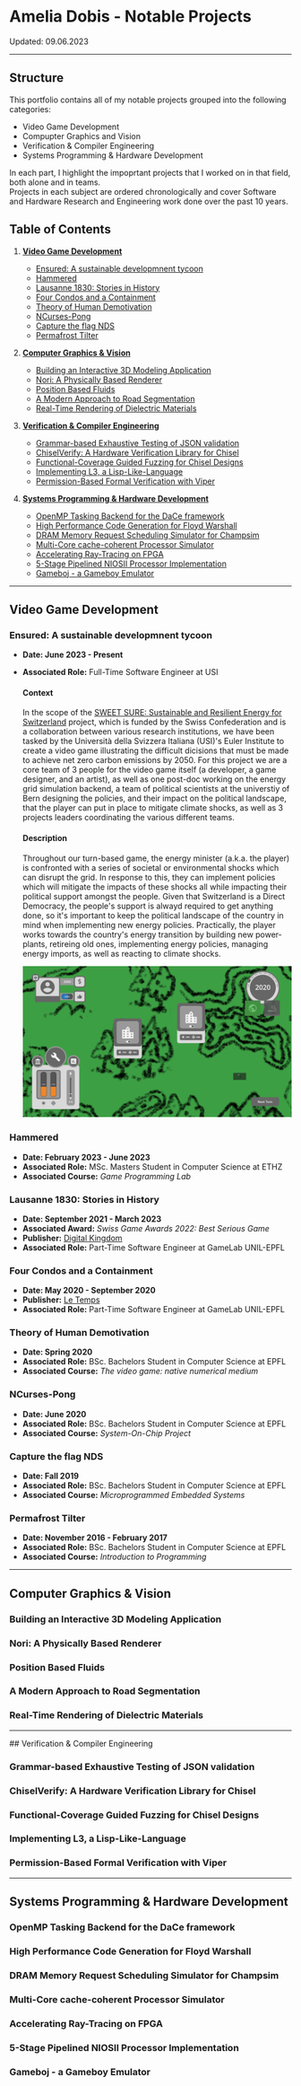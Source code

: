 # Amelia Dobis - Notable Projects  
Updated: 09.06.2023  
  
*******************************************************  
  
## Structure  

This portfolio contains all of my notable projects grouped into the following categories:  
 - Video Game Development  
 - Compupter Graphics and Vision    
 - Verification & Compiler Engineering  
 - Systems Programming & Hardware Development   

In each part, I highlight the impoprtant projects that I worked on in that field, both alone and in teams.   
Projects in each subject are ordered chronologically and cover Software and Hardware Research and Engineering work done over the past 10 years. 
  
## Table of Contents  

 1. __[Video Game Development](#video-game-development)__     

    - [Ensured: A sustainable developmnent tycoon](#ensured-a-sustainable-developmnent-tycoon)  
    - [Hammered](#hammered)  
    - [Lausanne 1830: Stories in History](#lausanne-1830-stories-in-history)  
    - [Four Condos and a Containment](#four-condos-and-a-containment)
    - [Theory of Human Demotivation](#theory-of-human-demotivation)  
    - [NCurses-Pong](#ncurses-pong)  
    - [Capture the flag NDS](#capture-the-flag-nds)  
    - [Permafrost Tilter](#permafrost-tilter)  

 2. __[Computer Graphics & Vision](#computer-graphics--vision)__    

    - [Building an Interactive 3D Modeling Application](#building-an-interactive-3d-modeling-application)  
    - [Nori: A Physically Based Renderer](#nori-a-physically-based-renderer)  
    - [Position Based Fluids](#position-based-fluids)  
    - [A Modern Approach to Road Segmentation](#a-modern-approach-to-road-segmentation)  
    - [Real-Time Rendering of Dielectric Materials](#real-time-rendering-of-dielectric-materials)      

3. __[Verification & Compiler Engineering](#verification--compiler-engineering)__    

    - [Grammar-based Exhaustive Testing of JSON validation](#grammar-based-exhaustive-testing-of-json-validation)  
    - [ChiselVerify: A Hardware Verification Library for Chisel](#chiselverify-a-hardware-verification-library-for-chisel)  
    - [Functional-Coverage Guided Fuzzing for Chisel Designs](#functional-coverage-guided-fuzzing-for-chisel-designs)
    - [Implementing L3, a Lisp-Like-Language](#implementing-l3-a-lisp-like-language)  
    - [Permission-Based Formal Verification with Viper](#permission-based-formal-verification-with-viper)
       
4. __[Systems Programming & Hardware Development](#systems-programming--hardware-development)__    

    - [OpenMP Tasking Backend for the DaCe framework](#openmp-tasking-backend-for-the-dace-framework)  
    - [High Performance Code Generation for Floyd Warshall](#high-performance-code-generation-for-floyd-warshall)  
    - [DRAM Memory Request Scheduling Simulator for Champsim](#dram-memory-request-scheduling-simulator-for-champsim)
    - [Multi-Core cache-coherent Processor Simulator](#multi-core-cache-coherent-processor-simulator)
    - [Accelerating Ray-Tracing on FPGA](#accelerating-ray-tracing-on-fpga)  
    - [5-Stage Pipelined NIOSII Processor Implementation](#5-stage-pipelined-niosii-processor-implementation)
    - [Gameboj - a Gameboy Emulator](#gameboj---a-gameboy-emulator)  

*******************************************************  
  
## Video Game Development    
  
### Ensured: A sustainable developmnent tycoon  
 - __Date: June 2023 - Present__  
 - __Associated Role:__ Full-Time Software Engineer at USI
   
    #### Context  
     In the scope of the [SWEET SURE: Sustainable and Resilient Energy for Switzerland](https://sweet-sure.ch/) project, which is funded by the Swiss Confederation and is a collaboration between various research institutions, we have been tasked by the Università della Svizzera Italiana (USI)'s Euler Institute to create a video game illustrating the difficult dicisions that must be made to achieve net zero carbon emissions by 2050. For this project we are a core team of 3 people for the video game itself (a developer, a game designer, and an artist), as well as one post-doc working on the energy grid simulation backend, a team of political scientists at the universtiy of Bern designing the policies, and their impact on the political landscape, that the player can put in place to mitigate climate shocks, as well as 3 projects leaders coordinating the various different teams.

   #### Description  

     Throughout our turn-based game, the energy minister (a.k.a. the player) is confronted with a series of societal or environmental shocks which can disrupt the grid. In response to this, they can implement policies which will mitigate the impacts of these shocks all while impacting their political support amongst the people. Given that Switzerland is a Direct Democracy, the people's support is alwayd required to get anything done, so it's important to keep the political landscape of the country in mind when implementing new energy policies. Practically, the player works towards the country's energy transition by building new power-plants, retireing old ones, implementing energy policies, managing energy imports, as well as reacting to climate shocks.    

     ![Game Prototype Screenshot](res/VG&CG/SURE_Game_Proto.png)


### Hammered  
 - __Date: February 2023 - June 2023__  
 - __Associated Role:__ MSc. Masters Student in Computer Science at ETHZ  
 - __Associated Course:__ _Game Programming Lab_  


### Lausanne 1830: Stories in History  
 - __Date: September 2021 - March 2023__  
 - __Associated Award:__ _Swiss Game Awards 2022: Best Serious Game_  
 - __Publisher:__ [Digital Kingdom]()  
 - __Associated Role:__ Part-Time Software Engineer at GameLab UNIL-EPFL   


### Four Condos and a Containment  
 - __Date: May 2020 - September 2020__  
 - __Publisher:__ [Le Temps]() 
 - __Associated Role:__ Part-Time Software Engineer at GameLab UNIL-EPFL  
  

### Theory of Human Demotivation  
 - __Date: Spring 2020__ 
 - __Associated Role:__ BSc. Bachelors Student in Computer Science at EPFL  
 - __Associated Course:__ _The video game: native numerical medium_  
   

### NCurses-Pong    
 - __Date: June 2020__  
 - __Associated Role:__ BSc. Bachelors Student in Computer Science at EPFL  
 - __Associated Course:__ _System-On-Chip Project_


### Capture the flag NDS  
 - __Date: Fall 2019__  
 - __Associated Role:__ BSc. Bachelors Student in Computer Science at EPFL  
 - __Associated Course:__ _Microprogrammed Embedded Systems_

### Permafrost Tilter  
 - __Date: November 2016 - February 2017__  
 - __Associated Role:__ BSc. Bachelors Student in Computer Science at EPFL  
 - __Associated Course:__ _Introduction to Programming_
 

  
*******************************************************  
  
## Computer Graphics & Vision  
  
### Building an Interactive 3D Modeling Application  

### Nori: A Physically Based Renderer  

### Position Based Fluids   

### A Modern Approach to Road Segmentation   

### Real-Time Rendering of Dielectric Materials  

*******************************************************  
    
## Verification & Compiler Engineering    
  
### Grammar-based Exhaustive Testing of JSON validation    

### ChiselVerify: A Hardware Verification Library for Chisel   

### Functional-Coverage Guided Fuzzing for Chisel Designs  

### Implementing L3, a Lisp-Like-Language     

### Permission-Based Formal Verification with Viper  

*******************************************************  

##  Systems Programming & Hardware Development  
  
### OpenMP Tasking Backend for the DaCe framework    

### High Performance Code Generation for Floyd Warshall     

### DRAM Memory Request Scheduling Simulator for Champsim    

### Multi-Core cache-coherent Processor Simulator    

### Accelerating Ray-Tracing on FPGA    

### 5-Stage Pipelined NIOSII Processor Implementation  

### Gameboj - a Gameboy Emulator  

